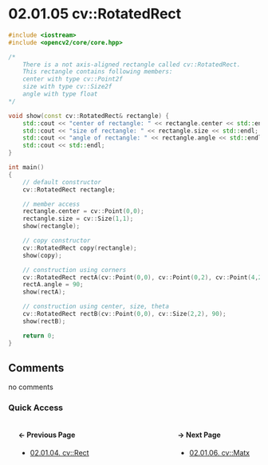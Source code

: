 # 02.01.05 cv::RotatedRect

```cxx
#include <iostream>
#include <opencv2/core/core.hpp>

/*
    There is a not axis-aligned rectangle called cv::RotatedRect.
    This rectangle contains following members:
    center with type cv::Point2f
    size with type cv::Size2f
    angle with type float
*/

void show(const cv::RotatedRect& rectangle) {
    std::cout << "center of rectangle: " << rectangle.center << std::endl;
    std::cout << "size of rectangle: " << rectangle.size << std::endl;
    std::cout << "angle of rectangle: " << rectangle.angle << std::endl;
    std::cout << std::endl;
}

int main()
{
    // default constructor
    cv::RotatedRect rectangle;

    // member access
    rectangle.center = cv::Point(0,0);
    rectangle.size = cv::Size(1,1);
    show(rectangle);

    // copy constructor
    cv::RotatedRect copy(rectangle);
    show(copy);

    // construction using corners
    cv::RotatedRect rectA(cv::Point(0,0), cv::Point(0,2), cv::Point(4,2));
    rectA.angle = 90;
    show(rectA);

    // construction using center, size, theta
    cv::RotatedRect rectB(cv::Point(0,0), cv::Size(2,2), 90);
    show(rectB);

    return 0;
}

```

## Comments

no comments

### Quick Access

<div class="previous_page" style="float:left;margin-left:20px;margin-right:20px">

#### &#8592; Previous Page

* [02.01.04. cv::Rect](./../../02.data_types/01.basics/04.rectangle.md)

</div>
<div class="next_page" style="float:right;margin-left:20px;margin-right:20px">

#### &#8594; Next Page

* [02.01.06. cv::Matx](./../../02.data_types/01.basics/06.matrix.md)

</div>
